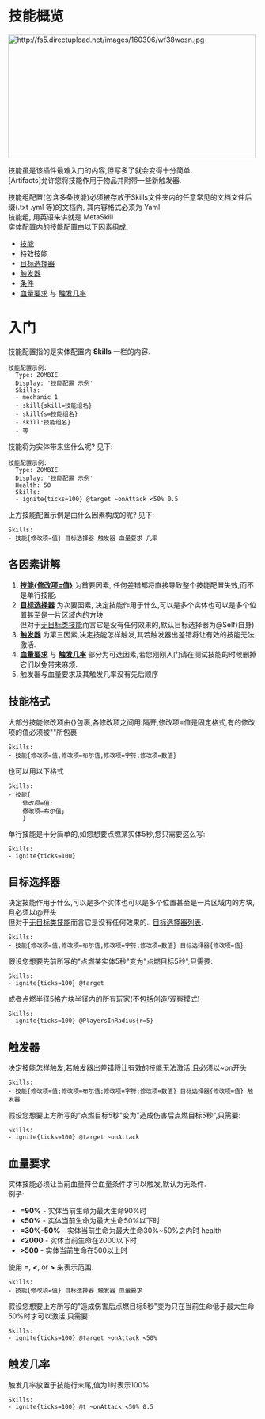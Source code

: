 技能概览
======

<img src="http://fs5.directupload.net/images/160306/wf38wosn.jpg" width="500" height="250" alt="http://fs5.directupload.net/images/160306/wf38wosn.jpg" />

技能虽是该插件最难入门的内容,但写多了就会变得十分简单.  
[Artifacts]允许您将技能作用于物品并附带一些新触发器.

技能组配置(包含多条技能)必须被存放于Skills文件夹内的任意常见的文档文件后缀(.txt .yml 等)的文档内, 其内容格式必须为 Yaml  
技能组, 用英语来讲就是 MetaSkill    
实体配置内的技能配置由以下因素组成:

-   [技能](技能/列表)
-   [特效技能](技能/effects)
-   [目标选择器](技能/目标选择器)
-   [触发器](技能/触发器)
-   [条件](技能/条件)
-   [血量要求](https://gitlab.com/SharkGirl_kunjang/MythicMobs-Chinese-Wiki/-/wikis/%E6%8A%80%E8%83%BD/%E6%A6%82%E8%A7%88#%E8%A1%80%E9%87%8F%E8%A6%81%E6%B1%82) 与 [触发几率](https://gitlab.com/SharkGirl_kunjang/MythicMobs-Chinese-Wiki/-/wikis/%E6%8A%80%E8%83%BD/%E6%A6%82%E8%A7%88#%E8%A7%A6%E5%8F%91%E5%87%A0%E7%8E%87)

入门
===============

技能配置指的是实体配置内 **Skills** 一栏的内容.

    技能配置示例:
      Type: ZOMBIE
      Display: '技能配置 示例'
      Skills:
      - mechanic 1
      - skill{skill=技能组名}
      - skill{s=技能组名}
      - skill:技能组名}
      - 等

技能将为实体带来些什么呢? 见下:

    技能配置示例:
      Type: ZOMBIE
      Display: '技能配置 示例'
      Health: 50
      Skills:
      - ignite{ticks=100} @target ~onAttack <50% 0.5

上方技能配置示例是由什么因素构成的呢? 见下:

    Skills:
    - 技能{修改项=值} 目标选择器 触发器 血量要求 几率  

各因素讲解
---------

1. **[技能{修改项=值}](技能/列表)** 为首要因素, 任何差错都将直接导致整个技能配置失效,而不是单行技能.  
2. **[目标选择器](技能/目标选择器)** 为次要因素, 决定技能作用于什么,可以是多个实体也可以是多个位置甚至是一片区域内的方块  
  但对于[无目标类技能](技能/列表)而言它是没有任何效果的,默认目标选择器为@Self(自身)  
3. **[触发器](技能/触发器)** 为第三因素,决定技能怎样触发,其若触发器出差错将让有效的技能无法激活.  
4. **[血量要求](https://gitlab.com/SharkGirl_kunjang/MythicMobs-Chinese-Wiki/-/wikis/%E6%8A%80%E8%83%BD/%E6%A6%82%E8%A7%88#%E8%A1%80%E9%87%8F%E8%A6%81%E6%B1%82)** 与 **[触发几率](https://gitlab.com/SharkGirl_kunjang/MythicMobs-Chinese-Wiki/-/wikis/%E6%8A%80%E8%83%BD/%E6%A6%82%E8%A7%88#%E8%A7%A6%E5%8F%91%E5%87%A0%E7%8E%87)** 部分为可选因素,若您刚刚入门请在测试技能的时候删掉它们以免带来麻烦.
5. 触发器与血量要求及其触发几率没有先后顺序

技能格式
---------

大部分技能修改项由{}包裹,各修改项之间用:隔开,修改项=值是固定格式,有的修改项的值必须被""所包裹

    Skills:
    - 技能{修改项=值;修改项=布尔值;修改项=字符;修改项=数值}

也可以用以下格式

    Skills:
    - 技能{
        修改项=值;
        修改项=布尔值;
        }

单行技能是十分简单的,如您想要点燃某实体5秒,您只需要这么写:

    Skills:
    - ignite{ticks=100}

目标选择器
---------

决定技能作用于什么,可以是多个实体也可以是多个位置甚至是一片区域内的方块,且必须以@开头  
但对于[无目标类技能](技能/列表)而言它是没有任何效果的.. [目标选择器列表](技能/目标选择器).

    Skills:
    - 技能{修改项=值;修改项=布尔值;修改项=字符;修改项=数值} 目标选择器{修改项=值}

假设您想要先前所写的"点燃某实体5秒"变为"点燃目标5秒",只需要:

    Skills:
    - ignite{ticks=100} @target

或者点燃半径5格方块半径内的所有玩家(不包括创造/观察模式)

    Skills:
    - ignite{ticks=100} @PlayersInRadius{r=5}

触发器
--------

决定技能怎样触发,若触发器出差错将让有效的技能无法激活,且必须以~on开头

    Skills:
    - 技能{修改项=值;修改项=布尔值;修改项=字符;修改项=数值} 目标选择器{修改项=值} 触发器

假设您想要上方所写的"点燃目标5秒"变为"造成伤害后点燃目标5秒",只需要:

    Skills:
    - ignite{ticks=100} @target ~onAttack

血量要求
----------------

实体技能必须让当前血量符合血量条件才可以触发,默认为无条件.  
例子:

-   **=90%** - 实体当前生命为最大生命90%时
-   **&lt;50%** - 实体当前生命为最大生命50%以下时
-   **=30%-50%** - 实体当前生命为最大生命30%~50%之内时
    health
-   **&lt;2000** - 实体当前生命在2000以下时
-   **&gt;500** - 实体当前生命在500以上时

使用 **=**, **&lt;**, or **&gt;** 来表示范围.

    Skills:
    - 技能{修改项=值} 目标选择器 触发器 血量要求

假设您想要上方所写的"造成伤害后点燃目标5秒"变为只在当前生命低于最大生命50%时才可以激活,只需要:

    Skills:
    - ignite{ticks=100} @target ~onAttack <50%

触发几率
------

触发几率放置于技能行末尾,值为1时表示100%.

    Skills:
    - ignite{ticks=100} @t ~onAttack <50% 0.5